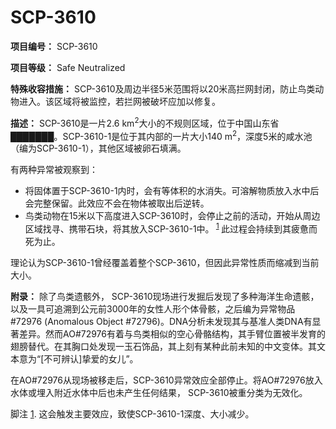 # SCP-3610
                        


**项目编号：** SCP-3610

**项目等级：** Safe Neutralized

**特殊收容措施：** SCP-3610及周边半径5米范围将以20米高拦网封闭，防止鸟类动物进入。该区域将被监控，若拦网被破坏应加以修复。

**描述：** SCP-3610是一片2.6 km<sup>2</sup>大小的不规则区域，位于中国山东省███████。SCP-3610-1是位于其内部的一片大小140 m<sup>2</sup>，深度5米的咸水池（编为SCP-3610-1），其他区域被卵石填满。

有两种异常被观察到：

- 将固体置于SCP-3610-1内时，会有等体积的水消失。可溶解物质放入水中后会完整保留。此效应不会在物体被取出后逆转。
- 鸟类动物在15米以下高度进入SCP-3610时，会停止之前的活动，开始从周边区域找寻、携带石块，将其放入SCP-3610-1中。<sup class='footnoteref'>
 <a shape='rect' class='footnoteref' id='footnoteref-1' href='javascript:;' onclick='WIKIDOT.page.utils.scrollToReference(&apos;footnote-1&apos;)'>1</a>
</sup>此过程会持续到其疲惫而死为止。

理论认为SCP-3610-1曾经覆盖着整个SCP-3610，但因此异常性质而缩减到当前大小。 

**附录：** 除了鸟类遗骸外， SCP-3610现场进行发掘后发现了多种海洋生命遗骸，以及一具可追溯到公元前3000年的女性人形个体骨骸，之后编为异常物品#72976 (Anomalous Object #72796)。DNA分析未发现其与基准人类DNA有显著差异。然而AO#72976有着与鸟类相似的空心骨骼结构，其手臂位置被半发育的翅膀替代。在其胸口处发现一玉石饰品，其上刻有某种此前未知的中文变体。其文本意为“[不可辨认]挚爱的女儿”。

在AO#72976从现场被移走后，SCP-3610异常效应全部停止。将AO#72976放入水体或埋入附近水体中后也未产生任何结果， SCP-3610被重分类为无效化。



脚注
<a shape='rect' href='javascript:;' onclick='WIKIDOT.page.utils.scrollToReference(&apos;footnoteref-1&apos;)'>1</a>. 这会触发主要效应，致使SCP-3610-1深度、大小减少。 


                    